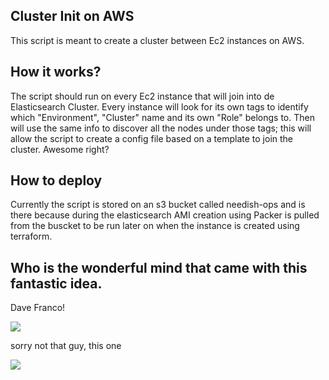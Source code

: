 ## Cluster Init on AWS

This script is meant to create a cluster between Ec2 instances on AWS.

## How it works?

The script should run on every Ec2 instance that will join into de Elasticsearch Cluster. Every instance will look for its own tags to identify which "Environment", "Cluster" name and its own "Role" belongs to. Then will use the same info to discover all the nodes under those tags; this will allow the script to create a config file based on a template to join the cluster. Awesome right?

## How to deploy

Currently the script is stored on an s3 bucket called needish-ops and is there because during the elasticsearch AMI creation using Packer is pulled from the buscket to be run later on when the instance is created using terraform.

## Who is the wonderful mind that came with this fantastic idea.

Dave Franco!

![](http://www.famousbirthdays.com/headshots/dave-franco-3.jpg)

sorry not that guy, this one 

![](https://media.licdn.com/mpr/mpr/shrinknp_200_200/p/7/005/084/05e/2c54faf.jpg)

